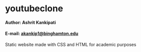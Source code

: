 # youtubeclone
####  Author: Ashrit Kankipati
####  E-mail: akankip1@binghamton.edu

Static website made with CSS and HTML for academic purposes
